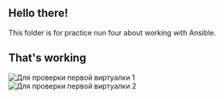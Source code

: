 ﻿## Hello there!

This folder is for practice nun four about working with Ansible.

## That's working

![Для проверки первой виртуалки 1](https://sun9-4.userapi.com/impg/Pc6qlj6csEwrq7V5cZMqdFgxO3Ix9RUXHKCqOw/TsvZpUksHKE.jpg?size=963x128&quality=96&sign=63dda5d5b3e95aafaaa2f33a1869b4cd&type=album)
![Для проверки первой виртуалки 2](https://sun9-55.userapi.com/impg/6Pzi6ElX68WvYAiquam6f2xrXD-lyzpx2ltF7g/hAH6oiSiYAc.jpg?size=972x130&quality=96&sign=5bd3650b15fdf0c090fb548a4e0e2d3e&type=album)
